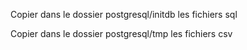 
Copier dans le dossier postgresql/initdb les fichiers sql

Copier dans le dossier postgresql/tmp les fichiers csv

